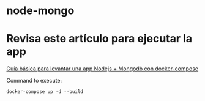 # node-mongo
# Revisa este artículo para ejecutar la app
[Guía básica para levantar una app Nodejs + Mongodb con docker-compose](https://medium.com/@dan.avila7/gu%C3%ADa-b%C3%A1sica-para-levantar-una-app-nodejs-mongodb-con-docker-compose-3e9d56a6ad3e)

Command to execute:
```
docker-compose up -d --build
```